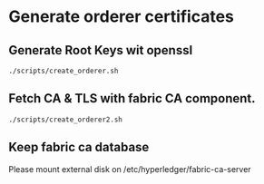 # Generate orderer certificates

## Generate Root Keys wit openssl
```
./scripts/create_orderer.sh
```

## Fetch CA & TLS with fabric CA component.
```
./scripts/create_orderer2.sh
```

## Keep fabric ca database
Please mount external disk on /etc/hyperledger/fabric-ca-server
